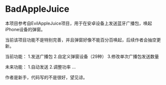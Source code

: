 # BadAppleJuice
本项目参考自EvilAppleJuice项目，用于在安卓设备上发送蓝牙广播包，唤起iPhone设备的弹窗。

当前该项目功能不是特别完善，并且弹窗好像不能百分百唤起，后续作者会抽空更新。

当前功能：
1.发送广播包
2.自定义弹窗设备（29种）
3.修改单次广播包发送数量

未来功能：
1.自动发送
2.调整功率
...

作者是新手，代码写的不是很好，望见谅。
